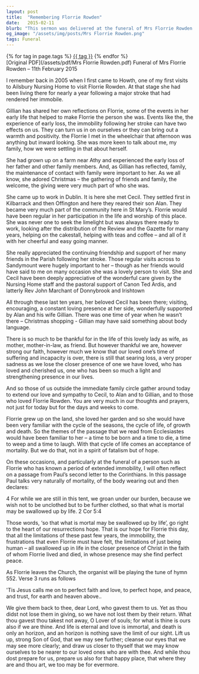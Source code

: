 ```yaml
---
layout: post
title:  "Remembering Florrie Rowden"
date:   2015-02-11
blurb: "This sermon was delivered at the funeral of Mrs Florrie Rowden on 11th February 2015. It reflects on Florrie's life, her warmth and positivity despite personal challenges, and her deep connection to her family and community. The sermon also offers comfort and hope to those mourning her loss, drawing on biblical passages to affirm the resurrection hope."
og_image: "/assets/img/posts/Mrs Florrie Rowden.png"
tags: Funeral
---    
```

<div class="tag-pills">
    {% for tag in page.tags %}
    <a href="{{ site.baseurl }}/tag/{{ tag | slugify }}" class="tag-pill">{{ tag }}</a>
    {% endfor %}
</div>
[Original PDF](/assets/pdf/Mrs Florrie Rowden.pdf)
Funeral of Mrs Florrie Rowden – 11th February 2015

I remember back in 2005 when I first came to Howth, one of my first visits to Ailsbury Nursing Home to visit Florrie Rowden. At that stage she had been living there for nearly a year following a major stroke that had rendered her immobile.

Gillian has shared her own reflections on Florrie, some of the events in her early life that helped to make Florrie the person she was. Events like the, the experience of early loss, the immobility following her stroke can have two effects on us. They can turn us in on ourselves or they can bring out a warmth and positivity. the Florrie I met in the wheelchair that afternoon was anything but inward looking. She was more keen to talk about me, my family, how we were settling in that about herself.

She had grown up on a farm near Athy and experienced the early loss of her father and other family members. And, as Gillian has reflected, family, the maintenance of contact with family were important to her. As we all know, she adored Christmas – the gathering of friends and family, the welcome, the giving were very much part of who she was.

She came up to work in Dublin. It is here she met Cecil. They settled first in Kilbarrack and then Offington and here they reared their son Alan. They became very much part of the community here in St Mary’s. Florrie would have been regular in her participation in the life and worship of this place. She was never one to seek the limelight but was always there ready to work, looking after the distribution of the Review and the Gazette for many years, helping on the cakestall, helping with teas and coffee – and all of it with her cheerful and easy going manner.

She really appreciated the continuing friendship and support of her many friends in the Parish following her stroke. Those regular visits across to Sandymount were hugely important to her – though as her friends would have said to me on many occasion she was a lovely person to visit. She and Cecil have been deeply appreciative of the wonderful care given by the Nursing Home staff and the pastoral support of Canon Ted Ardis, and latterly Rev John Marchant of Donnybrook and Irishtown

All through these last ten years, her beloved Cecil has been there; visiting, encouraging, a constant loving presence at her side, wonderfully supported by Alan and his wife Gillian. There was one time of year when he wasn’t there – Christmas shopping - Gillian may have said something about body language.

There is so much to be thankful for in the life of this lovely lady as wife, as mother, mother-in-law, as friend. But however thankful we are, however strong our faith, however much we know that our loved one’s time of suffering and incapacity is over, there is still that searing loss, a very proper sadness as we lose the closer presence of one we have loved, who has loved and cherished us, one who has been so much a light and strengthening presence in our lives.

And so those of us outside the immediate family circle gather around today to extend our love and sympathy to Cecil, to Alan and to Gillian, and to those who loved Florrie Rowden. You are very much in our thoughts and prayers, not just for today but for the days and weeks to come.

Florrie grew up on the land, she loved her garden and so she would have been very familiar with the cycle of the seasons, the cycle of life, of growth and death. So the themes of the passage that we read from Ecclesiastes would have been familiar to her – a time to be born and a time to die, a time to weep and a time to laugh. With that cycle of life comes an acceptance of mortality. But we do that, not in a spirit of fatalism but of hope.

On these occasions, and particularly at the funeral of a person such as Florrie who has known a period of extended immobility, I will often reflect on a passage from Paul’s second letter to the Corinthians. In this passage Paul talks very naturally of mortality, of the body wearing out and then declares:

4 For while we are still in this tent, we groan under our burden, because we wish not to be unclothed but to be further clothed, so that what is mortal may be swallowed up by life. 2 Cor 5:4

Those words, ‘so that what is mortal may be swallowed up by life’, go right to the heart of our resurrections hope. That is our hope for Florrie this day, that all the limitations of these past few years, the immobility, the frustrations that even Florrie must have felt, the limitations of just being human – all swallowed up in life in the closer presence of Christ in the faith of whom Florrie lived and died, in whose presence may she find perfect peace.

As Florrie leaves the Church, the organist will be playing the tune of hymn 552. Verse 3 runs as follows

'Tis Jesus calls me on
to perfect faith and love,
to perfect hope, and peace, and trust,
for earth and heaven above..

We give them back to thee, dear Lord, who gavest them to us. Yet as thou didst not lose them in giving, so we have not lost them by their return. What thou gavest thou takest not away, O Lover of souls; for what is thine is ours also if we are thine. And life is eternal and love is immortal, and death is only an horizon, and an horizon is nothing save the limit of our sight. Lift us up, strong Son of God, that we may see further; cleanse our eyes that we may see more clearly; and draw us closer to thyself that we may know ourselves to be nearer to our loved ones who are with thee. And while thou dost prepare for us, prepare us also for that happy place, that where they are and thou art, we too may be for evermore.
